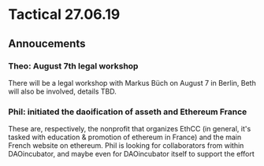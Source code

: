 # Tactical 27.06.19

## Annoucements

### Theo: August 7th legal workshop

There will be a legal workshop with Markus Büch on August 7 in Berlin, Beth will also be involved, details TBD.

### Phil: initiated the daoification of asseth and Ethereum France 

These are, respectively, the nonprofit that organizes EthCC \(in general, it's tasked with education & promotion of ethereum in France\) and the main French website on ethereum.  Phil is looking for collaborators from within DAOincubator, and maybe even for DAOincubator itself to support the effort 

